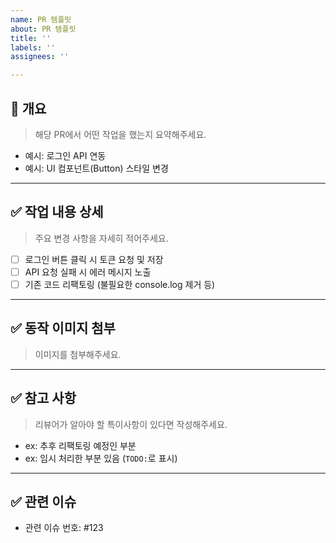 ```yaml
---
name: PR 템플릿
about: PR 템플릿
title: ''
labels: ''
assignees: ''

---
```


## 📌 개요

> 해당 PR에서 어떤 작업을 했는지 요약해주세요.

- 예시: 로그인 API 연동
- 예시: UI 컴포넌트(Button) 스타일 변경

---

## ✅ 작업 내용 상세

> 주요 변경 사항을 자세히 적어주세요.

- [ ] 로그인 버튼 클릭 시 토큰 요청 및 저장
- [ ] API 요청 실패 시 에러 메시지 노출
- [ ] 기존 코드 리팩토링 (불필요한 console.log 제거 등)

---

## ✅ 동작 이미지 첨부

> 이미지를 첨부해주세요.

---

## ✅ 참고 사항

> 리뷰어가 알아야 할 특이사항이 있다면 작성해주세요.

- ex: 추후 리팩토링 예정인 부분
- ex: 임시 처리한 부분 있음 (`TODO:`로 표시)

---

## ✅ 관련 이슈

- 관련 이슈 번호: #123
